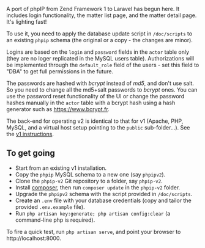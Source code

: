 A port of phpIP from Zend Framework 1 to Laravel has begun here. It includes login functionality, the matter list page, and the matter detail page. It's lighting fast!

To use it, you need to apply the database update script in `/doc/scripts` to an existing `phpip` schema (the original or a copy - the changes are minor).

Logins are based on the `login` and `password` fields in the `actor` table only (they are no loger replicated in the MySQL users table). Authorizations will be implemented through the `default_role` field of the users - set this field to "DBA" to get full permissions in the future.

The passwords are hashed with _bcrypt_ instead of _md5_, and don't use salt. So you need to change all the md5+salt passwords to _bcrypt_ ones. You can use the password reset functionality of the UI or change the password hashes manually in the `actor` table with a bcrypt hash using a hash generator such as https://www.bcrypt.fr.

The back-end for operating v2 is identical to that for v1 (Apache, PHP, MySQL, and a virtual host setup pointing to the `public` sub-folder...). See the [v1 instructions](https://github.com/jjdejong/phpip/wiki/Installing). 

## To get going
* Start from an existing v1 installation.
* Copy the `phpip` MySQL schema to a new one (say `phpipv2`).
* Clone the `phpip-v2` Git repository to a folder, say `phpip-v2`.
* Install [composer](https://getcomposer.org/), then run `composer update` in the `phpip-v2` folder.
* Upgrade the `phpipv2` schema with the script provided in `/doc/scripts`.
* Create an `.env` file with your database credentials (copy and tailor the provided `.env.example` file).
* Run `php artisan key:generate; php artisan config:clear` (a command-line php is required).

To fire a quick test, run `php artisan serve`, and point your browser to http://localhost:8000.
